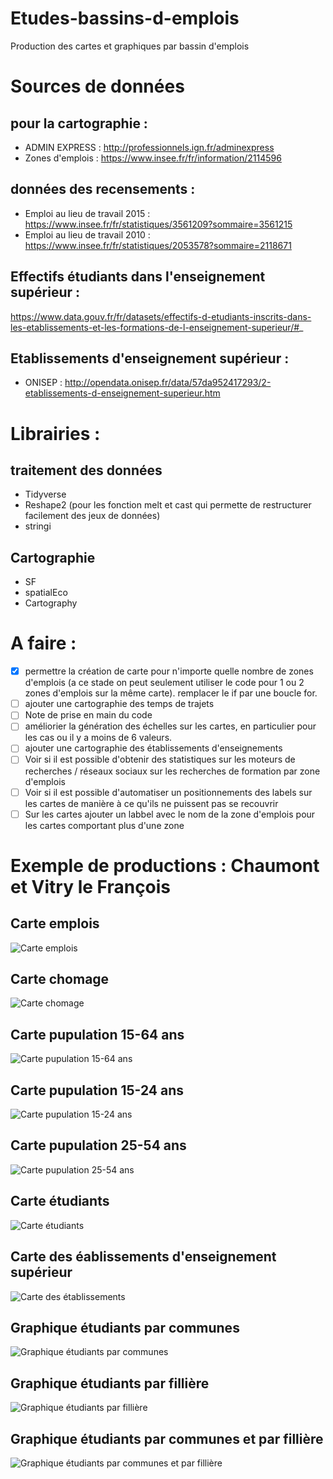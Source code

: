 # Etudes-bassins-d-emplois
Production des cartes et graphiques par bassin d'emplois

# Sources de données

## pour la cartographie :
* ADMIN EXPRESS : http://professionnels.ign.fr/adminexpress
* Zones d'emplois : https://www.insee.fr/fr/information/2114596

## données des recensements :

* Emploi au lieu de travail 2015 : https://www.insee.fr/fr/statistiques/3561209?sommaire=3561215
* Emploi au lieu de travail 2010 : https://www.insee.fr/fr/statistiques/2053578?sommaire=2118671

## Effectifs étudiants dans l'enseignement supérieur : 

https://www.data.gouv.fr/fr/datasets/effectifs-d-etudiants-inscrits-dans-les-etablissements-et-les-formations-de-l-enseignement-superieur/#_

## Etablissements d'enseignement supérieur :

* ONISEP : http://opendata.onisep.fr/data/57da952417293/2-etablissements-d-enseignement-superieur.htm

# Librairies : 

## traitement des données
* Tidyverse
* Reshape2 (pour les fonction melt et cast qui permette de restructurer facilement des jeux de données)
* stringi

## Cartographie
* SF
* spatialEco
* Cartography

# A faire :

- [x] permettre la création de carte pour n'importe quelle nombre de zones d'emplois (a ce stade on peut seulement utiliser le code pour 1 ou 2 zones d'emplois sur la même carte). remplacer le if par une boucle for. 
- [ ] ajouter une cartographie des temps de trajets
- [ ] Note de prise en main du code
- [ ] améliorier la génération des échelles sur les cartes, en particulier pour les cas ou il y a moins de 6 valeurs. 
- [ ] ajouter une cartographie des établissements d'enseignements
- [ ] Voir si il est possible d'obtenir des statistiques sur les moteurs de recherches / réseaux sociaux sur les recherches de formation par zone d'emplois
- [ ] Voir si il est possible d'automatiser un positionnements des labels sur les cartes de manière à ce qu'ils ne puissent pas se recouvrir
- [ ] Sur les cartes ajouter un labbel avec le nom de la zone d'emplois pour les cartes comportant plus d'une zone

# Exemple de productions : Chaumont et Vitry le François

## Carte emplois
![Carte emplois](https://github.com/rsrgn/Etudes-bassins-d-emplois/blob/master/Chaumont-VLF/carte_emplois.png?raw=true "Carte emploist")

## Carte chomage
![Carte chomage](https://github.com/rsrgn/Etudes-bassins-d-emplois/blob/master/Chaumont-VLF/carte_chomage.png?raw=true "Carte chomage")

## Carte pupulation 15-64 ans
![Carte pupulation 15-64 ans](https://github.com/rsrgn/Etudes-bassins-d-emplois/blob/master/Chaumont-VLF/carte_demographie_population%20ag%C3%A9e%20de%2015%20%C3%A0%2064%20ans.png?raw=true "Carte pupulation 15-64 ans")

## Carte pupulation 15-24 ans
![Carte pupulation 15-24 ans](https://github.com/rsrgn/Etudes-bassins-d-emplois/blob/master/Chaumont-VLF/carte_demographie_population%20ag%C3%A9e%20de%2015%20%C3%A0%2024%20ans.png?raw=true "Carte pupulation 15-24 ans")

## Carte pupulation 25-54 ans
![Carte pupulation 25-54 ans](https://github.com/rsrgn/Etudes-bassins-d-emplois/blob/master/Chaumont-VLF/carte_demographie_population%20ag%C3%A9e%20de%2025%20%C3%A0%2054%20ans.png?raw=true "Carte pupulation 25-54 ans")

## Carte étudiants
![Carte étudiants](https://github.com/rsrgn/Etudes-bassins-d-emplois/blob/master/Chaumont-VLF/carte_etudiants.png?raw=true "Carte étudiants")

## Carte des éablissements d'enseignement supérieur
![Carte des établissements](https://github.com/rsrgn/Etudes-bassins-d-emplois/blob/master/Chaumont-VLF/carte_ees.png?raw=true "Carte des établissements")

## Graphique étudiants par communes
![Graphique étudiants par communes](https://github.com/rsrgn/Etudes-bassins-d-emplois/blob/master/Chaumont-VLF/graph_etudiants.png?raw=true "Graphique étudiants par communes")

## Graphique étudiants par fillière
![Graphique étudiants par fillière](https://github.com/rsrgn/Etudes-bassins-d-emplois/blob/master/Chaumont-VLF/graph_etablissements_commune.png?raw=true "Graphique étudiants par fillière")

## Graphique étudiants par communes et par fillière
![Graphique étudiants par communes et par fillière](https://github.com/rsrgn/Etudes-bassins-d-emplois/blob/master/Chaumont-VLF/graph_etablissements.png?raw=true "Graphique étudiants par communes et par fillière")
